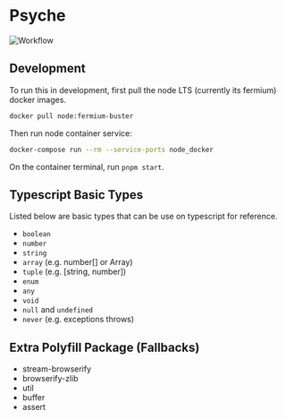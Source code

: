 # Psyche

![Workflow](https://github.com/ffimnsr/psyche/workflows/psyche/badge.svg)

## Development

To run this in development, first pull the node LTS (currently its fermium) docker images.

```bash
docker pull node:fermium-buster
```

Then run node container service:

```bash
docker-compose run --rm --service-ports node_docker
```

On the container terminal, run `pnpm start`.

## Typescript Basic Types

Listed below are basic types that can be use on typescript for reference.

- `boolean`
- `number`
- `string`
- `array` (e.g. number[] or Array<number>)
- `tuple` (e.g. [string, number])
- `enum`
- `any`
- `void`
- `null` and `undefined`
- `never` (e.g. exceptions throws)

## Extra Polyfill Package (Fallbacks)

- stream-browserify
- browserify-zlib
- util
- buffer
- assert
